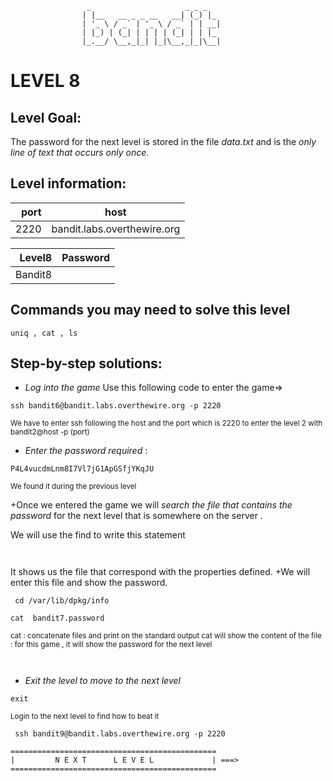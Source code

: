                      _                     _ _ _
                    | |__   __ _ _ __   __| (_) |_
                    | '_ \ / _` | '_ \ / _` | | __|
                    | |_) | (_| | | | | (_| | | |_
                    |_.__/ \__,_|_| |_|\__,_|_|\__|  



# LEVEL 8

## Level Goal:


The password for the next level is stored in the file *data.txt* and is the *only line of text that occurs only once*.

## Level information:

| port |             host               |
|-----:|--------------------------------|
| 2220 |  bandit.labs.overthewire.org   |

| Level8 |    Password                           |
|-------:|---------------------------------------|
| Bandit8|                                       |

## Commands you may need to solve this level

```
uniq , cat , ls 
```

## Step-by-step solutions:

+ *Log into the game* 
 Use this following code to enter the game=>
```
ssh bandit6@bandit.labs.overthewire.org -p 2220
```
<sub>We have to enter ssh following the host and the port which is 2220 to enter the level 2 with bandit2@host -p (port)</sub>

+ *Enter the password required* : 
```
P4L4vucdmLnm8I7Vl7jG1ApGSfjYKqJU
```
<sub>We found it during the previous level</sub>

+Once we entered the game we will *search the file that contains the password* for the next level that is somewhere on the server .


We will use the find to write this statement

``` 

``` 


``` 

``` 

It shows us the file that correspond with the properties defined.
+We will enter this file and show the password.

``` 
 cd /var/lib/dpkg/info
``` 

``` 
cat  bandit7.password
```
<sub>
  cat :  concatenate files and print on the standard output
  cat will show the content of the file : for this game , it will show the password for the next level
</sub>


``` 


```

+ *Exit the level to move to the next level*
```
exit

```
<sub>Login to the next level to find how to beat it</sub>

```
 ssh bandit9@bandit.labs.overthewire.org -p 2220

```
```
==============================================
|         N E X T      L E V E L             | ===>
==============================================    
```
